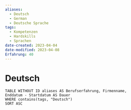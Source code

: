 ```yaml
---
aliases:
  - Deutsch
  - German
  - Deutsche Sprache
tags:
  - Kompetenzen
  - Hardskills
  - Sprachen
date-created: 2023-04-04
date-modified: 2023-04-08
Erfahrung: 40
---
```


# Deutsch

```dataview
TABLE WITHOUT ID aliases AS Berufserfahrung, Firmenname,
Enddatum - Startdatum AS Dauer
WHERE contains(tags, "Deutsch")
SORT ASC
```